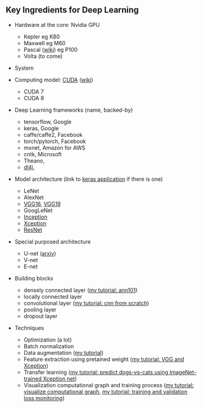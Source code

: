 ## Key Ingredients for Deep Learning 


- Hardware at the core: Nvidia GPU
  - Kepler eg K80
  - Maxwell eg M60
  - Pascal ([wiki](https://en.wikipedia.org/wiki/Pascal_(microarchitecture))) eg P100
  - Volta (to come)

- System

- Computing model: [CUDA](https://developer.nvidia.com/cuda-downloads) ([wiki](https://en.wikipedia.org/wiki/CUDA))
  - CUDA 7
  - CUDA 8

- Deep Learning frameworks (name, backed-by)

  - tensorflow, Google
  - keras, Google
  - caffe/caffe2, Facebook
  - torch/pytorch, Facebook
  - mxnet, Amazon for AWS
  - cntk, Microsoft
  - Theano,
  - [dl4j](https://deeplearning4j.org/),


- Model architecture (link to [keras application](https://keras.io/applications/) if there is one)

  - LeNet
  - AlexNet
  - [VGG16](https://keras.io/applications/#vgg16), [VGG19](https://keras.io/applications/#vgg19)
  - GoogLeNet
  - [Inception](https://keras.io/applications/#inceptionv3)
  - [Xception](https://keras.io/applications/#xception)
  - [ResNet](https://keras.io/applications/#resnet50)

- Special purposed architecture

  - U-net ([arxiv](https://arxiv.org/abs/1505.04597))
  - V-net
  - E-net

- Building blocks
  - densely connected layer ([my tutorial: ann101](https://github.com/jiandai/mlTst/blob/master/tensorflow/ann101.ipynb))
  - locally connected layer
  - convolutional layer ([my tutorial: cnn from scratch](https://github.com/jiandai/mlTst/blob/master/semeion.ipynb))
  - pooling layer
  - dropout layer

- Techniques
  - Optimization (a lot)  
  - Batch normalization
  - Data augmentation ([my tutorial](https://github.com/jiandai/mlTst/blob/master/keras/image-data-augmentation-by-keras.ipynb))
  - Feature extraction using pretained weight ([my tutorial: VGG and Xception](https://github.com/jiandai/mlTst/blob/master/keras/DL-features.ipynb))
  - Transfer learning ([my tutorial: predict dogs-vs-cats using ImageNet-trained Xception net](https://github.com/jiandai/dogs-vs-cats/blob/master/dogs-vs-cats-ex.ipynb))
  - Visualization computational graph and training process ([my tutorial: visualize computational graph](https://github.com/jiandai/mlTst/blob/master/tensorflow/tensorboard-101.ipynb), [my tutorial: training and validation loss monitoring](https://github.com/jiandai/mlTst/blob/master/tensorflow/mnist-with-2-conv-layer-vis-in-tensorboard.ipynb))

